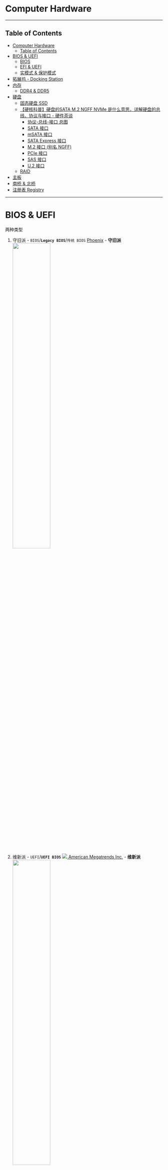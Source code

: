#  Computer Hardware

---

## Table of Contents

- [Computer Hardware](#computer-hardware)
  - [Table of Contents](#table-of-contents)
- [BIOS \& UEFI](#bios--uefi)
  - [BIOS](#bios)
  - [EFI \& UEFI](#efi--uefi)
  - [实模式 \& 保护模式](#实模式--保护模式)
- [拓展坞 - Docking Station](#拓展坞---docking-station)
- [内存](#内存)
  - [DDR4 \& DDR5](#ddr4--ddr5)
- [硬盘](#硬盘)
  - [固态硬盘 SSD](#固态硬盘-ssd)
  - [【硬核科普】硬盘的SATA M.2 NGFF NVMe 是什么意思，详解硬盘的总线、协议与接口 - 硬件茶谈](#硬核科普硬盘的sata-m2-ngff-nvme-是什么意思详解硬盘的总线协议与接口---硬件茶谈)
    - [协议-总线-接口 总图](#协议-总线-接口-总图)
    - [SATA 接口](#sata-接口)
    - [mSATA 接口](#msata-接口)
    - [SATA Express 接口](#sata-express-接口)
    - [M.2 接口 (别名 NGFF)](#m2-接口-别名-ngff)
    - [PCIe 接口](#pcie-接口)
    - [SAS 接口](#sas-接口)
    - [U.2 接口](#u2-接口)
  - [RAID](#raid)
- [主板](#主板)
- [南桥 \& 北桥](#南桥--北桥)
- [注册表 Registry](#注册表-registry)



---

# BIOS & UEFI

两种类型
1. 守旧派 - `BIOS`/**`Legacy BIOS`**/`传统 BIOS`
   [Phoenix](https://www.phoenix.com/) - **守旧派**
   <left><img src="Pics/hardware034.png" width=50%></left>
2. 维新派 - `UEFI`/**`UEFI BIOS`**
   [![](Pics/hardware032.webp) American Megatrends Inc.](https://www.ami.com/) - **维新派**
   <left><img src="Pics/hardware033.png" width=50%></left>


## BIOS

BIOS (Basic Input/Output System)

**BIOS 使用 汇编语言**

是计算机系统中的基本输入输出系统，固化在计算机主板上的软件

BIOS 对计算机来说至关重要，帮助启动计算机，并在操作系统加载之前提供底层的、基本的硬件操作和控制

主要功能
1. 启动引导 - BIOS 是计算机启动过程中的第一个软件程序
   1. 自检 (**POST** - Power-On Self Test)
   2. 检查和初始化系统硬件组件
2. 硬件配置 & 管理 - 提供一个固件界面，允许用户配置硬件设备的设置
   1. 硬件设置
   2. 启动顺序
3. 低级驱动程序 - 第一层驱动程序，提供基础的操作控制
   1. 键盘控制
   2. 屏幕显示
   3. 磁盘读写
4. 系统安全
5. 电源管理 - 电源状态监测、温度控制和风扇速度控制

操作系统本身也是程序，需要将其从磁盘引入内存


**BIOS芯片** - 存储器芯片，它存储了BIOS固件
1. **ROM(Read-Only Memory)** 芯片
2. ROM 断电后程序依然存在
   ![](Pics/hardware028.png)![](Pics/hardware029.png)
   1. Phoenix 公司
   2. AMI 公司 - American Megatrends Inc.


**CMOS芯片** - 主要用于存储BIOS设置和系统时间等信息，这些设置通过BIOS设置界面进行配置，并保存在CMOS芯片
1. **RAM(Random Access Memory)** 芯片，通常集成在主板南桥芯片中，所以从主板上看不到
2. RAM 断电后数据就会丢失，需要加个电源(锂电池)


**BIOS芯片** 和 **CMOS芯片** 在计算机启动和配置过程中互相配合
1. BIOS芯片 负责硬件的初始化和系统启动的基本程序
2. CMOS芯片 存储的设置信息则指导 BIOS 如何对硬件进行配置
3. 进入BIOS设置界面调整配置时，设置被保存在 CMOS 芯片中

![](Pics/hardware030.png)

BIOS 监测 & 加载顺序
1. 计算机上电，集线器PCH 通过 高速总线 DMI 通知 CPU 初始化，进入**保护模式**，读取 CMOS芯片 & BIOS 芯片中的程序
2. BIOS 进行 硬件自检，连接 南桥，南桥与所连接的部件进行通信
1. 连接 北桥，处理 CPU 与系统内存之间的数据通信，若有错，BIOS 将错误代码输出至屏幕
2. 若正常，CPU 回到 **实模式**，读取磁盘第一个分区的引导文件，启动管理程序
3. 将引导文件加载至内存，并将控制权交给内存
4. CPU 切换回 **保护模式**，加载操作系统 内核

由于实模式 1MB 内存限制，加载厂商驱动困难，需要切换实模式 & 保护模式，而且使用汇编语言

传统的 BIOS 正逐渐被 UEFI(统一可扩展固件接口) 所替代



## EFI & UEFI

<left><img src="Pics/hardware031.gif" width=100></left>

[UEFI Forum](https://uefi.org/)

EFI - Extensible Firmware Interface - 可扩展固件接口

UEFI - Unified Extensible Firmware Interface - 统一可扩展固件接口

**使用 C语言编写**

替代 传统 BIOS

UEFI 提供了更多的安全功能、更快的启动时间和对大容量硬盘(超过2TB)的支持，提供了一个更加现代化的界面和更丰富的系统配置选项


[![](Pics/hardware032.webp) American Megatrends Inc.](https://www.ami.com/) - **维新派**

[Aptio - American Megatrends Inc.](https://www.ami.com/aptio/)

![](Pics/hardware035.png)

类似于 雷蛇电脑 上的



## 实模式 & 保护模式

1. 实模式 - Real Mode
   1. Intel 8086和后续处理器的初始运行模式，提供了对原始8086处理器特性的完全访问
   2. 包括一个简单的线性地址空间
   3. 处理器只能访问1MB的内存空间(实地址空间)，地址是通过20位地址线实现的
   4. 没有 内存保护功能
   5. 所有程序都运行在同一地址空间中
   6. 用于 **兼容旧软件** 和 **在系统启动时初始化硬件**
2. 保护模式 - Protected Mode (功能更强大)
   1. 首次引入于Intel 80286处理器
   2. 支持更高级的功能，处理器可以使用扩展的内存
      1. **内存保护** - 防止程序相互干扰，提高系统稳定性和安全性
      2. 硬件级别的**多任务** - 允许操作系统更有效地管理多个同时运行的程序
      3. **虚拟内存** - 使程序能够使用比物理内存更大的地址空间


处理器在启动时首先进入实模式，以兼容旧的8086程序

随后，操作系统通常会将处理器切换到保护模式以使用其高级功能

系统启动时很快就会从实模式切换到保护模式，并在大部分时间里运行在保护模式下


---



# 拓展坞 - Docking Station





# 内存

内存品牌只代表售后服务，决定品质的是内存颗粒(黑色)

大多数内存品牌没有生产制造内存颗粒的能力，从上游厂商购买

各个厂商都有高中低档产品
1. 三星
2. 海力士
3. 镁光
4. 长鑫

高频率内存一定使用好颗粒

使用场景
1. 游戏 - 对内存频率敏感的游戏并不多 - 当显卡不行，内存频率影响不大，内存成为瓶颈 - 内存数据频繁更换
2. 工作 - 更用不上高频 - 像剪视频、建模等都是初始一次性导入很多数据，后续长时间对该数据简单调整

内存超频存在一定风险，可能导致不能稳定运行，甚至无法进入系统

不要轻易动内存电压，可能造成硬件损坏

内存频率越高，时钟周期越短 (内存频率越高越好，时序越低越好)

内存通达 - 内存控制器和内存之间数据交换通道数 - 受CPU中内存控制器限制
1. 双通道 - 大多数平台 - 基本上足够了
2. 四通道 - 大吞吐量 - 线程撕裂者、X299才会支持

## DDR4 & DDR5

![](Pics/hardware026.png)

同频率的 DDR4 读写性能约等于 DDR5

相同频率，时序越低，延迟越低

DDR4 延迟相对较低

![](Pics/hardware027.png)


# 硬盘

三大种类
1. 固态硬盘 - SSD - solid state drive
2. 混合硬盘 - HHD - hybrid hard drive
3. 传统硬盘 - HDD - hard disk drive


## 固态硬盘 SSD

[M.2、SATA、PCI-E、NVMe都是啥？看看这个就知道了 - 啃芝士](https://www.bilibili.com/video/BV1cx411X7xA/)

[【硬核科普】硬盘的SATA M.2 NGFF NVMe 是什么意思，详解硬盘的总线、协议与接口 - 硬件茶谈](https://www.bilibili.com/video/BV1Qv411t7ZL/)

[【拯点攻略】2021拯救者全系笔记本内存更换&硬盘加装教程](https://www.bilibili.com/video/BV1RL4y1E7t8/)

[三款性价比PCIe 4.0 SSD对比测试：三星980 PRO、WD_BLACK SN770、致态TiPlus7100](https://zhuanlan.zhihu.com/p/596718372)

![](Pics/hardware008.png)

总线、协议、接口 需要匹配

读取、写入 设备速率要匹配

耐用问题 - 闪存颗粒 - 概率问题 - 大品牌售后好(三星、西数、闪迪、铠侠、金士顿、英睿达)

按接口
1. SATA - Serial Advanced Technology Attachment - 接口 & 通道
   1. 与目前市面上的机械硬盘在接口方面没有区别，一个供电接口一个数据接口
   2. 最常见的接口类型之一，使用串行ATA技术
   3. 兼容传统硬盘接口，易于升级
   4. 速度受限于SATA标准，最高理论传输速率为6 Gb/s (SATA III)
2. mSATA - Mini-SATA
   1. 尺寸比传统SATA SSD更小，但使用的是SATA协议，因此速度相似
   2. 已被更小型且支持更高速度的M.2接口取代
3. M.2 - 物理接口
   1. 直接插到主板接口上并用螺丝固定
   2. 一种小型化的接口规格，可以跑**SATA和PCIe通道**，M.2插槽可以支持基于SATA和基于PCIe的设备，这意味着一个M.2插槽可能兼容多种类型的SSD
   3. M.2 SSD 可通过**PCIe通道**提供更高的速度，特别是当配合**NVMe协议**时
   4. 适合笔记本和紧凑型设备，具有不同长度和宽度的规格
   5. 插槽两种类型 - B型 & M型 - 有些固态硬盘两种插槽都支持（两个缺口） - M型支持更高的总线标准(拿到一个m key的ssd，就可以直接判定它是支持 NVMe 的，拿到一个b&m key的ssd则无法判定，我只能说绝大多数b&m key都是不支持 NVMe 协议的)
      ![](Pics/hardware003.png)
      ![](Pics/hardware009.png)
      ![](Pics/hardware010.png)
   6. 长度多种规格 - eg : 2280 = 22mm×88mm
      ![](Pics/hardware004.png)
4. PCIe - Peripheral Component Interconnect Express - 接口 & 通道
   1. 桌面级SSD的顶级产品
   2. 既是一种接口标准，也涉及到协议的概念
   3. 高速接口，直接连接到主板的PCIe插槽
   4. 提供比SATA更高的数据传输速率，特别是在使用NVMe协议时
   5. 用于高端和性能要求高的应用场景

按颗粒类型
1. SLC - Single-Level Cell
   1. 每个存储单元存储1位数据 - 每个单元只需要区分两种状态（0或1），使得电子擦写和重写的过程对存储介质的损耗最小
   2. 优点：最快的读写速度、最高的耐用性、最长的使用寿命
   3. 缺点：成本最高，每GB存储空间的价格最贵
   4. 用途：高端企业级应用，需要极高的性能和可靠性
2. MLC - Multi-Level Cell
   1. 每个存储单元存储2位数据 - 需要区分四种状态（00、01、10、11），这增加了读写错误的概率，并通过更频繁的擦写周期加速了介质的磨损
   2. 优点：较好的速度和耐用性，成本低于SLC
   3. 缺点：速度和耐用性低于SLC，寿命较短
   4. 用途：企业级和高端消费级市场
3. TLC - Triple-Level Cell
   1. 每个存储单元存储3位数据 - 区分八种状态，比MLC更复杂，因此在相同的物理空间内可以存储更多数据，成本更低。但这也导致每个单元的耐用性进一步降低，因为需要更精细的电压控制和更频繁的擦写周期
   2. 优点：存储密度高，制造成本低
   3. 缺点：相较于SLC和MLC，读写速度慢，耐用性和寿命较低
   4. 用途：主流消费级市场，平衡性能和成本

按传输协议
1. AHCI - Advanced Host Controller Interface - 协议
   1. 主要用于SATA接口的一种旧协议，虽然主要与 HDD 相关联，但也适用于SSD
2. NVMe - Non-Volatile Memory Express - 协议
   1. 一种优化的协议，**专为SSD通过PCIe接口设计**，提高速度和效率
   2. 提供极低的延迟和高IOPS（输入/输出操作每秒）

协议 protocol : 电脑内部的规矩，规定两设备通讯时：

设备间协议一致或者相容(compatibility)才能通讯

![](Pics/hardware011.png)

![](Pics/hardware012.png)


对普通用户购买建议是优先购买大厂**M.2接口**支持**NVMe协议**走PCIe总线的TLC颗粒产品

![](Pics/hardware001.png)

SATA & NVMe 对比
1. 走SATA协议的M.2 SSD会被连接到南桥的SATA port上，在其上走传统的AHCI协议栈（SCSI的一个子集），漫长而延迟很高。AHCI只有1个命令队列，队列深度32，如果发生大量小文件操作，就会发生拥堵。
2. 走NVMe的SSD，直接走PCIe通道，协议栈很浅。而NVMe可以有65535个队列，每个队列都可以深达65536个命令。NVMe也充分使用了MSI的2048个中断向量优势，延迟大大减小，尤其大量小文件时速度更是飞快。

![](Pics/hardware002.png)

AHCI还是基于传统的块传输。而NVMe使用了一种叫做“Doorbell”的机制来充分利用了极长的队列，大大减小了延迟。


## 【硬核科普】硬盘的SATA M.2 NGFF NVMe 是什么意思，详解硬盘的总线、协议与接口 - 硬件茶谈

[【硬核科普】硬盘的SATA M.2 NGFF NVMe 是什么意思，详解硬盘的总线、协议与接口 - 硬件茶谈](https://www.bilibili.com/video/BV1Qv411t7ZL/)

### 协议-总线-接口 总图

![](Pics/hardware008.png)

**常用接口**
1. 民用：SATA、mSATA、SATA Express、M.2(B-Key & M-Key)、PCIe
2. 企业：U.2、 SAS

其中，**PCIe 总线的硬盘之间的接口大部分可以相互转换**

![](Pics/hardware025.png)


SATA 3.0 普及较广

![](Pics/hardware017.png)

$6Gbps × 8/10 = 6/8 GB/s × 8/10 = 0.6 GB/s = 600 MB/s$

PCIe 3.0 4.0 普及较广 (PCIe 带宽和长度有关)

![](Pics/hardware018.png)

SAS 3.0 普及较广

![](Pics/hardware019.png)

$12Gbps × 8/10 = 12/8 GB/s × 8/10 = 1.2 GB/s$



### SATA 接口

使用 SATA 总线，AHCI 协议

![](Pics/hardware014.png)

民用 2.5寸机械硬盘、3.5寸机械硬盘、2.5寸固态硬盘 使用的都是该接口

![](Pics/hardware015.png)

SATA 接口 分为两部分
1. 供电 - 接驳在电脑电源上
2. 数据 - SATA数据线接驳在主板上

速度上限 600 MB/s

### mSATA 接口

使用 SATA 总线，AHCI 协议

诞生目的 - 给SATA接口的固态缩小体积

![](Pics/hardware016.png)

速率没有提升，没有前瞻性的提供高带宽，只是单纯的减少体积，因此在 M.2 接口普及后就消失了

### SATA Express 接口

PCIe × 2 总线，可以走 AHCI协议 或 NVMe协议

![](Pics/hardware020.png)

不够前瞻性，接口体积过于庞大，后被淘汰

### M.2 接口 (别名 NGFF)

![](Pics/hardware021.png)

走 SATA 总线 AHCI 协议，则和普通的 SATA 硬盘没有区别，速率限制在 500 MB/S

可以走 PCIe 总线， AHCI 协议 或 NVMe 协议，速率上限由 PCIe 版本 和 长度 决定

最常见的组合是 PCIe + NVMe

M.2 接口
1. B-Key(Socket2，豁口在左)，支持 SATA 总线 和 PCIe * 2
2. M-Key(Socket3，豁口在右)，支持 SATA 总线 和 PCIe * 4

无法通过外形判断支持什么协议

### PCIe 接口

PCIe 可以作为总线、传输通道，也可也以接口形式存在

![](Pics/hardware022.png)

目前直接以 PCIe 为接口的固态硬盘常见于超高性能等级以及企业级固态硬盘上，民用级固态硬盘还是以 M.2 为主

### SAS 接口

SAS 总线、SCSI协议，服务器上用的较多，可以理解为强化版 SATA 接口

SAS 总线可以 一分多，以满足服务器硬盘柜多硬盘要求

![](Pics/hardware023.png)

由于直接在 SATA 接口上改款而来，**SAS 接口** 可以向下兼容 SATA 硬盘，走 AHCI

而 SAS 硬盘本身是 SAS 总线，SCSI 协议

### U.2 接口

在 SAS 接口上继续改款

![](Pics/hardware023.png)

兼容 SAS、SATA

额外提供 PCIe × 4 总线 支持


## RAID





# 主板

主板 和 CPU 需要匹配，与机箱

尺寸
1. ATX - 大板 - 7条PCIe
2. M-ATX - 4条PCIe
3. ITX - 1条PCIe

价格区别
1. 供电 - 主板CPU供电
   1. 供电相数越多，每一相承载的电流越少，发热量低，供电稳定
   2. 供电原件质量
2. 扩展性
   1. 内存条插槽数量
   2. PCIe插槽数量
   3. PCIe插槽速度
   4. M.2接口数量
   5. SATA接口数量
   6. 背板接口数量
      1. 视频输出 - HDMI、DP (显示器应该连在独显上，而非主板上)
      2. USB、Type-C、电口
      3. 网口
      4. 音频
      5. WiFi
      6. 蓝牙
   7. 风扇供电接口数量
   8. RGB接口数量
3. BIOS - Basic Input Output System
   1. 对于普通用户没啥用




# 南桥 & 北桥

通过高速总线(如 DMI、HyperTransport)连接起来，形成了整个系统的芯片组架构

南桥 & 北桥
1. 北桥 - NorthBridge
   1. 负责处理与 CPU 直接通信的高速组件，比如内存控制器、PCI Express 总线、显卡 等
   2. 随着技术的发展，现代处理器已经集成了内存控制器和 PCIe 控制器，因此北桥的作用逐渐减弱
2. 南桥 - SouthBridge
   1. 负责处理与 CPU 间接通信的低速组件
      1. 硬盘接口 - SATA、IDE
      2. USB
      3. 网卡
      4. 音频接口
   2. 通常也包含了一些辅助功能，如电源管理、时钟、GPIO(通用输入输出)等


# 注册表 Registry

早期，Windows 将程序的配置文件存储在各自的 `.ini`文件(通常较小，远小于当时FAT16文件系统磁盘格式化的簇/扇区)中，将导致大量空间浪费

在Windows操作系统中，注册表是一个重要的数据库，用于存储系统、应用程序和用户的配置信息，不当的修改注册表可能导致系统不稳定或崩溃

注册表数据库位置

Windows 注册表没有注释功能

```bash
/media/lzy/Windows-SSD/Windows/System32/config
C:\Windows\System32\config
```

Linux 没有统一的注册表

Linux 存在 `/etc` 文件夹，用于存放配置文件

[Linux 目录配置](../../Linux/LinuxSystemic.md#linux-目录配置)

现如今，对于存储的 KB级 浪费已经不在乎

去中心化的配置管理还有利于卸载









